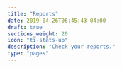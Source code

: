 ```yaml
---
title: "Reports"
date: 2019-04-26T06:45:43-04:00
draft: true
sections_weight: 20
icon: "ti-stats-up"
description: "Check your reports."
type: "pages"
---
```

